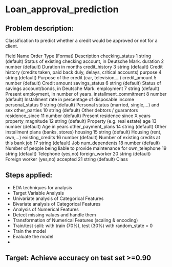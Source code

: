 # Loan_approval_prediction
## Problem description:
Classification to predict whether a credit would be approved or not for a client.

Field Name	Order	Type (Format)	Description
checking_status	1	string (default)	Status of existing checking account, in Deutsche Mark.
duration	2	number (default)	Duration in months
credit_history	3	string (default)	Credit history (credits taken, paid back duly, delays, critical accounts)
purpose	4	string (default)	Purpose of the credit (car, television,…)
credit_amount	5	number (default)	Credit amount
savings_status	6	string (default)	Status of savings account/bonds, in Deutsche Mark.
employment	7	string (default)	Present employment, in number of years.
installment_commitment	8	number (default)	Installment rate in percentage of disposable income
personal_status	9	string (default)	Personal status (married, single,…) and sex
other_parties	10	string (default)	Other debtors / guarantors
residence_since	11	number (default)	Present residence since X years
property_magnitude	12	string (default)	Property (e.g. real estate)
age	13	number (default)	Age in years
other_payment_plans	14	string (default)	Other installment plans (banks, stores)
housing	15	string (default)	Housing (rent, own,…)
existing_credits	16	number (default)	Number of existing credits at this bank
job	17	string (default)	Job
num_dependents	18	number (default)	Number of people being liable to provide maintenance for
own_telephone	19	string (default)	Telephone (yes,no)
foreign_worker	20	string (default)	Foreign worker (yes,no)
accepted	21	string (default)	Class

## Steps applied: 
-	EDA techniques for analysis
-	Target Variable Analysis
-	Univariate analysis of Categorical Features
-	Bivariate analysis of Categorical Features
-	Analysis of Numerical Features
-	Detect missing values and handle them
-	Transformation of Numerical Features (scaling & encoding)
-	Train/test split: with train (70%), test (30%) with random_state = 0
-	Train the model
-	Evaluate the model
-	
## Target: Achieve accuracy on test set >=0.90
